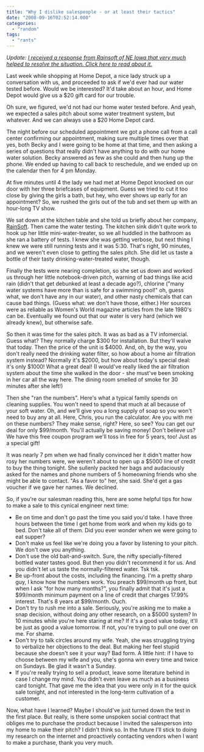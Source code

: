 ```yaml
---
title: "Why I dislike salespeople - or at least their tactics"
date: "2008-09-16T02:52:14.000"
categories: 
  - "random"
tags: 
  - "rants"
---
```


_Update: [I received a response from Rainsoft of NE Iowa that very much helped to resolve the situation. Click here to read about it.](http://www.chrishubbs.com/2008/10/13/rainsoft-of-ne-iowa-a-follow-up/)_

Last week while shopping at Home Depot, a nice lady struck up a conversation with us, and proceeded to ask if we'd ever had our water tested before. Would we be interested? It'd take about an hour, and Home Depot would give us a $20 gift card for our trouble.

Oh sure, we figured, we'd not had our home water tested before. And yeah, we expected a sales pitch about some water treatment system, but whatever. And we can always use a $20 Home Depot card.

The night before our scheduled appointment we got a phone call from a call center confirming our appointment, making sure multiple times over that yes, both Becky and I were going to be home at that time, and then asking a series of questions that really didn't have anything to do with our home water solution. Becky answered as few as she could and then hung up the phone. We ended up having to call back to reschedule, and we ended up on the calendar then for 4 pm Monday.

At five minutes until 4 the lady we had met at Home Depot knocked on our door with her three briefcases of equipment. Guess we tried to cut it too close by giving the girls a bath, but hey, who ever shows up early for an appointment? So, we rushed the girls out of the tub and set them up with an hour-long TV show.

We sat down at the kitchen table and she told us briefly about her company, [RainSoft](http://www.rainsoft.com/). Then came the water testing. The kitchen sink didn't quite work to hook up her little mini-water-treater, so we all huddled in the bathroom as she ran a battery of tests. I knew she was getting verbose, but next thing I knew we were still running tests and it was 5:30. That's right, 90 minutes, and we weren't even close to getting the sales pitch. She did let us taste a bottle of their tasty drinking-water-treated water, though.

Finally the tests were nearing completion, so she set us down and worked us through her little notebook-driven pitch, warning of bad things like acid rain (didn't that get debunked at least a decade ago?), chlorine ("many water systems have more than is safe for a swimming pool!" oh, guess what, we don't have any in our water), and other nasty chemicals that can cause bad things. (Guess what: we don't have those, either.) Her sources were as reliable as Women's World magazine articles from the late 1980's can be. Eventually we found out that our water is very hard (which we already knew), but otherwise safe.

So then it was time for the sales pitch. It was as bad as a TV infomercial. Guess what? They normally charge $300 for installation. But they'll waive that today. Then the price of the unit is $4000. And, oh, by the way, you don't really need the drinking water filter, so how about a home air filtration system instead? Normally it's $2000, but how about today's special deal: it's only $1000! What a great deal! (I would've really liked the air filtration system about the time she walked in the door - she must've been smoking in her car all the way here. The dining room smelled of smoke for 30 minutes after she left!)

Then she "ran the numbers". Here's what a typical family spends on cleaning supplies. You won't need to spend that much at all because of your soft water. Oh, and we'll give you a long supply of soap so you won't need to buy any at all. Here, Chris, you run the calculator. Are you with me on these numbers? They make sense, right? Here, so see? You can get our deal for only $99/month. You'll actually be saving money! Don't believe us? We have this free coupon program we'll toss in free for 5 years, too! Just as a special gift!

It was nearly 7 pm when we had finally convinced her it didn't matter how rosy her numbers were, we weren't about to open up a $5000 line of credit to buy the thing tonight. She sullenly packed her bags and audaciously asked for the names and phone numbers of 5 homeowning friends who she might be able to contact. "As a favor to" her, she said. She'd get a gas voucher if we gave her names. We declined.

So, if you're our salesman reading this, here are some helpful tips for how to make a sale to this cynical engineer next time:

- Be on time and don't go past the time you said you'd take. I have three hours between the time I get home from work and when my kids go to bed. Don't take all of them. Did you ever wonder when we were going to eat supper?
- Don't make us feel like we're doing you a favor by listening to your pitch. We don't owe you anything.
- Don't use the old bait-and-switch. Sure, the nifty specially-filtered bottled water tastes good. But then you didn't recommend it for us. And you didn't let us taste the normally-filtered water. Tsk tsk.
- Be up-front about the costs, including the financing. I'm a pretty sharp guy, I know how the numbers work. You preach $99/month up front, but when I ask "for how many months?", you finally admit that it's just a $99/month minimum payment on a line of credit that charges 17.99% interest. That's 8 years at $99/month. Ouch.
- Don't try to rush me into a sale. Seriously, you're asking me to make a snap decision, without doing any other research, on a $5000 system? In 10 minutes while you're here staring at me? If it's a good value today, it'll be just as good a value tomorrow. If not, you're trying to pull one over on me. For shame.
- Don't try to talk circles around my wife. Yeah, she was struggling trying to verbalize her objections to the deal. But making her feel stupid because she doesn't see it your way? Bad form. A little hint: if I have to choose between my wife and you, she's gonna win every time and twice on Sundays. Be glad it wasn't a Sunday.
- If you're really trying to sell a product, leave some literature behind in case I change my mind. You didn't even leave as much as a business card tonight. That gave me the idea that you were only in it for the quick sale tonight, and not interested in the long-term cultivation of a customer.

Now, what have I learned? Maybe I should've just turned down the test in the first place. But really, is there some unspoken social contract that obliges me to purchase the product because I invited the salesperson into my home to make their pitch? I didn't think so. In the future I'll stick to doing my research on the internet and proactively contacting vendors when I want to make a purchase, thank you very much.
